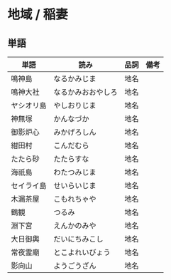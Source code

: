 # 地域 / 稲妻

## 単語

|単語|読み|品詞|備考|
|---|---|---|---|
|鳴神島|なるかみじま|地名||
|鳴神大社|なるかみおおやしろ|地名||
|ヤシオリ島|やしおりじま|地名||
|神無塚|かんなづか|地名||
|御影炉心|みかげろしん|地名||
|紺田村|こんだむら|地名||
|たたら砂|たたらすな|地名||
|海祇島|わたつみじま|地名||
|セイライ島|せいらいじま|地名||
|木漏茶屋|こもれちゃや|地名||
|鶴観|つるみ|地名||
|淵下宮|えんかのみや|地名||
|大日御輿|だいにちみこし|地名||
|常夜霊廟|とこよれいびょう|地名||
|影向山|ようごうざん|地名||